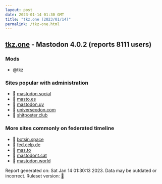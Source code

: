 ```yaml
---
layout: post
date: 2023-01-14 01:30 GMT
title: "tkz.one (2023/01/14)"
permalink: /tkz-one.html
---
```


## [tkz.one](https://tkz.one) - Mastodon 4.0.2 (reports 8111 users)

### Mods
 * @tkz

### Sites popular with administration

* 🐘 [mastodon.social](/mastodon-social.html)
* 🐘 [masto.es](/masto-es.html)
* 🐘 [mastodon.uy](/mastodon-uy.html)
* 🐘 [universeodon.com](/universeodon-com.html)
* 🐘 [shitposter.club](/shitposter-club.html)

### More sites commonly on federated timeline

* 🐘 [botsin.space](/botsin-space.html)
* 🐘 [fed.celp.de](/fed-celp-de.html)
* 🐘 [mas.to](/mas-to.html)
* 🐘 [mastodont.cat](/mastodont-cat.html)
* 🐘 [mastodon.world](/mastodon-world.html)

Report generated on: Sat Jan 14 01:30:13 2023. Data may be outdated or incorrect.
Ruleset version: [🧁](/version-cupcake)
